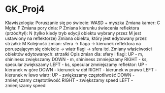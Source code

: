 # GK_Proj4

Klawiszologia:
Poruszanie się po świecie: WASD + myszka
Zmiana kamer: C
Mgła: F
Zmiana pory dnia: P
Zmiana kierunku świecenia reflektora (przód/tył): N (tylko kiedy tryb edycji obiektu wybrany przez M jest ustawiony na reflektorze)
Zmiana obiektu, który jest edytowany przez strzałki: M
Kolejność zmian: sfera -> flaga -> kierunek reflektora na poruszającym się obiekcie -> wiatr flagi -> sfera itd.
Zmiany właściwości obiektów edytowanych: strzałki
Opis zmian dla:
    sfery i flagi:
        UP - m, shininess zwiększamy
        DOWN - m, shininess zmniejszamy
        RIGHT - ks, specular zwiększamy
        LEFT - ks, specular zmniejszamy
    reflektor:
        UP - kierunek w góre
        DOWN - kierunek w dół
        RIGHT - kierunek w prawo
        LEFT - kierunek w lewo
    wiatr:
        UP - zwiększamy częstotliwość
        DOWN - zmienjszamy częstotliwość
        RIGHT - zwiększamy speed
        LEFT - zmienjszamy speed
